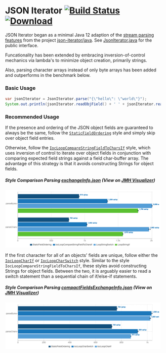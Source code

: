 # JSON Iterator [![Build Status](https://travis-ci.org/comodal/json-iterator.svg?branch=master)](https://travis-ci.org/comodal/json-iterator) [ ![Download](https://api.bintray.com/packages/comodal/libraries/json-iterator/images/download.svg) ](https://bintray.com/comodal/libraries/json-iterator/_latestVersion)

JSON Iterator began as a minimal Java 12 adaption of the [stream parsing features](http://jsoniter.com/java-features.html#iterator-to-rescue) from the project [json-iterator/java](https://github.com/json-iterator/java).  See [JsonIterator.java](systems.comodal.json_iterator/src/main/java/systems/comodal/jsoniter/JsonIterator.java) for the public interface.

Funcationality has been extended by embracing inversion-of-control mechanics via lambda's to minimize object creation, primarily strings.

Also, parsing character arrays instead of only byte arrays has been added and outperforms in the benchmark below.

### Basic Usage
```java
var jsonIterator = JsonIterator.parse("{\"hello\": \"world\"}");
System.out.println(jsonIterator.readObjField() + ' ' + jsonIterator.readString());
```

### Recommended Usage

If the presence and ordering of the JSON object fields are guaranteed to always be the same, follow the [`StaticFieldOrdering`](systems.comodal.json_iterator/src/jmh/java/systems/comodal/jsoniter/jmh/styles/StaticFieldOrdering.java) style and simply skip over object field entries.

Otherwise, follow the [`IocLoopCompareStringFieldToCharsIf`](systems.comodal.json_iterator/src/jmh/java/systems/comodal/jsoniter/jmh/styles/IocLoopCompareStringFieldToCharsIf.java) style, which uses inversion of control to iterate over  object fields in conjunction with comparing expected field strings against a field char-buffer array.  The advantage of this strategy is that it avoids constructing Strings for object fields.

##### Style Comparison Parsing [exchangeInfo.json](systems.comodal.json_iterator/src/jmh/resources/exchangeInfo.json) (View on [JMH Visualizer](http://jmh.morethan.io/?source=https://raw.githubusercontent.com/comodal/json-iterator/master/benchmark-results/BenchStringFieldStyles/results.json))
![String Fields Style Comparision](benchmark-results/BenchStringFieldStyles/results.png)

If the first character for all of an objects' fields are unique, follow either the [`IocLoopCharIf`](systems.comodal.json_iterator/src/jmh/java/systems/comodal/jsoniter/jmh/styles/IocLoopCharIf.java) or [`IocLoopCharSwitch`](systems.comodal.json_iterator/src/jmh/java/systems/comodal/jsoniter/jmh/styles/IocLoopCharSwitch.java) style.  Similar to the style `IocLoopCompareStringFieldToCharsIf`, these styles avoid constructing Strings for object fields.  Between the two, it is arguably easier to read a switch statement than a sequential chain of if/else-if statements.

##### Style Comparison Parsing [compactFieldsExchangeInfo.json](systems.comodal.json_iterator/src/jmh/resources/compactFieldsExchangeInfo.json) (View on [JMH Visualizer](http://jmh.morethan.io/?source=https://raw.githubusercontent.com/comodal/json-iterator/master/benchmark-results/BenchCharFieldStyles/results.json))
![Char Fields Style Comparision](benchmark-results/BenchCharFieldStyles/results.png)
